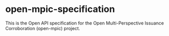 # open-mpic-specification
This is the Open API specification for the Open Multi-Perspective Issuance Corroboration (open-mpic) project.
